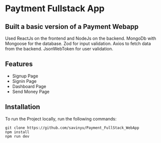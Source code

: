 # Paytment Fullstack App
## Built a basic version of a Payment Webapp
Used ReactJs on the frontend and NodeJs on the backend. MongoDb with Mongoose for the database. Zod for input validation. Axios to fetch data from the backend. JsonWebToken for user validation.
## Features
- Signup Page
- Signin Page
- Dashboard Page
- Send Money Page

## Installation
To run the Project locally, run the following commands:
```
git clone https://github.com/savinyu/Payment_FullStack_WebApp
npm install
npm run dev
```
